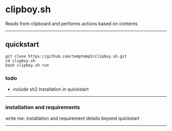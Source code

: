 # clipboy.sh

Reads from clipboard and performs actions based on contents

---

## quickstart

```
git clone https://github.com/temptemp3/clipboy.sh.git
cd clipboy.sh
bash clipboy.sh run
```

### todo

 + include sh2 installation in quickstart

---

### installation and requirements

write me: installation and requirement details beyond quickstart

---
